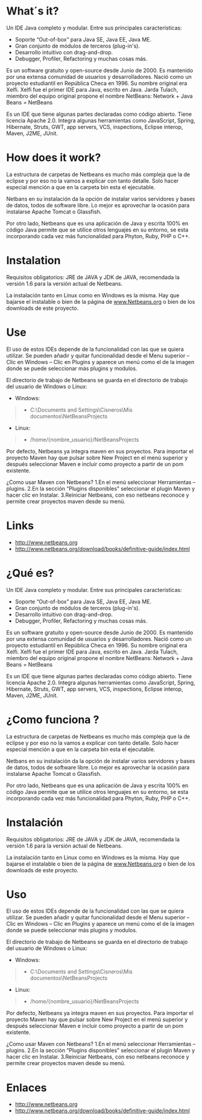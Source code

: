 # What´s it? #

Un IDE Java completo y modular. Entre sus principales características:

  * Soporte “Out-of-box” para Java SE, Java EE, Java ME.
  * Gran conjunto de módulos de terceros (plug-in's).
  * Desarrollo intuitivo con drag-and-drop.
  * Debugger, Profiler, Refactoring y muchas cosas más.

Es un software gratuito y open-source desde Junio de 2000. Es mantenido por una extensa comunidad de usuarios y desarrolladores.
Nació como un proyecto estudiantil en República Checa en 1996. Su nombre original era Xelfi. Xelfi fue el primer IDE para Java, escrito en Java.
Jarda Tulach, miembro del equipo original propone el nombre NetBeans:
Network + Java Beans = NetBeans

Es un IDE que tiene algunas partes declaradas como código abierto. Tiene licencia Apache 2.0. Integra algunas herramientas como JavaScript, Spring, Hibernate, Struts, GWT, app servers, VCS, inspections, Eclipse interop, Maven, J2ME, JUnit.

# How does it work? #

La estructura de carpetas de Netbeans es mucho más compleja que la de eclipse y por eso no la vamos a explicar con tanto detalle.
Solo hacer especial mención a que en la carpeta bin esta el ejecutable.

Netbans en su instalación da la opción de instalar varios servidores y bases de datos, todos de software libre. Lo mejor es aprovechar la ocasión para instalarse Apache Tomcat o Glassfish.

Por otro lado, Netbeans que es una aplicación de Java y escrita 100% en código Java permite que se utilice otros lenguajes en su entorno, se esta incorporando cada vez más funcionalidad para Phyton, Ruby, PHP o C++.

# Instalation #

Requisitos obligatorios: JRE de JAVA y JDK de JAVA, recomendada la versión 1.6 para la versión actual de Netbeans.

La instalación tanto en Linux como en Windows es la misma. Hay que bajarse el instalable o bien de la página de www.Netbeans.org o bien de los downloads de este proyecto.

# Use #

El uso de estos IDEs depende de la funcionalidad con las que se quiera utilizar. Se pueden añadir y quitar funcionalidad desde el Menu superior – Clic en Windows – Clic en Plugins y aparece un menú como el de la imagen donde se puede seleccionar más plugins y modulos.

El directorio de trabajo de Netbeans se guarda en el directorio de trabajo del usuario de Windows o Linux:
  * Windows:
> - C:\Documents and Settings\Cisneros\Mis documentos\NetBeansProjects
  * Linux:
> - /home/{nombre\_usuario}/NetBeansProjects

Por defecto, Netbeans ya integra maven en sus proyectos. Para importar el proyecto Maven hay que pulsar sobre New Project en el menú superior y después seleccionar Maven e incluir como proyecto a partir de un pom existente.

¿Como usar Maven con Netbeans?
1.En el menú seleccionar Herramientas – plugins.
2.En la sección “Plugins disponibles” seleccionar el plugin Maven y hacer clic en Instalar.
3.Reiniciar Netbeans, con eso netbeans reconoce y permite crear proyectos maven desde su menú.

# Links #

  * http://www.netbeans.org
  * http://www.netbeans.org/download/books/definitive-guide/index.html

# ¿Qué es? #

Un IDE Java completo y modular. Entre sus principales características:

  * Soporte “Out-of-box” para Java SE, Java EE, Java ME.
  * Gran conjunto de módulos de terceros (plug-in's).
  * Desarrollo intuitivo con drag-and-drop.
  * Debugger, Profiler, Refactoring y muchas cosas más.

Es un software gratuito y open-source desde Junio de 2000. Es mantenido por una extensa comunidad de usuarios y desarrolladores.
Nació como un proyecto estudiantil en República Checa en 1996. Su nombre original era Xelfi. Xelfi fue el primer IDE para Java, escrito en Java.
Jarda Tulach, miembro del equipo original propone el nombre NetBeans:
Network + Java Beans = NetBeans

Es un IDE que tiene algunas partes declaradas como código abierto. Tiene licencia Apache 2.0. Integra algunas herramientas como JavaScript, Spring, Hibernate, Struts, GWT, app servers, VCS, inspections, Eclipse interop, Maven, J2ME, JUnit.

# ¿Como funciona ? #

La estructura de carpetas de Netbeans es mucho más compleja que la de eclipse y por eso no la vamos a explicar con tanto detalle.
Solo hacer especial mención a que en la carpeta bin esta el ejecutable.

Netbans en su instalación da la opción de instalar varios servidores y bases de datos, todos de software libre. Lo mejor es aprovechar la ocasión para instalarse Apache Tomcat o Glassfish.

Por otro lado, Netbeans que es una aplicación de Java y escrita 100% en código Java permite que se utilice otros lenguajes en su entorno, se esta incorporando cada vez más funcionalidad para Phyton, Ruby, PHP o C++.

# Instalación #

Requisitos obligatorios: JRE de JAVA y JDK de JAVA, recomendada la versión 1.6 para la versión actual de Netbeans.

La instalación tanto en Linux como en Windows es la misma. Hay que bajarse el instalable o bien de la página de www.Netbeans.org o bien de los downloads de este proyecto.

# Uso #

El uso de estos IDEs depende de la funcionalidad con las que se quiera utilizar. Se pueden añadir y quitar funcionalidad desde el Menu superior – Clic en Windows – Clic en Plugins y aparece un menú como el de la imagen donde se puede seleccionar más plugins y modulos.

El directorio de trabajo de Netbeans se guarda en el directorio de trabajo del usuario de Windows o Linux:
  * Windows:
> - C:\Documents and Settings\Cisneros\Mis documentos\NetBeansProjects
  * Linux:
> - /home/{nombre\_usuario}/NetBeansProjects

Por defecto, Netbeans ya integra maven en sus proyectos. Para importar el proyecto Maven hay que pulsar sobre New Project en el menú superior y después seleccionar Maven e incluir como proyecto a partir de un pom existente.

¿Como usar Maven con Netbeans?
1.En el menú seleccionar Herramientas – plugins.
2.En la sección “Plugins disponibles” seleccionar el plugin Maven y hacer clic en Instalar.
3.Reiniciar Netbeans, con eso netbeans reconoce y permite crear proyectos maven desde su menú.

# Enlaces #

  * http://www.netbeans.org
  * http://www.netbeans.org/download/books/definitive-guide/index.html